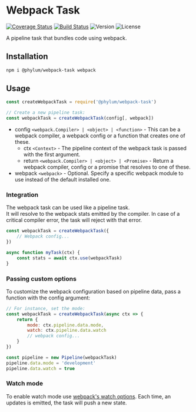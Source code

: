 # Webpack Task
[![Coverage Status](https://coveralls.io/repos/github/phylumjs/webpack-task/badge.svg?branch=master)](https://coveralls.io/github/phylumjs/webpack-task?branch=master)
[![Build Status](https://travis-ci.org/phylumjs/webpack-task.svg?branch=master)](https://travis-ci.org/phylumjs/webpack-task)
![Version](https://img.shields.io/npm/v/@phylum/webpack-task.svg)
![License](https://img.shields.io/npm/l/@phylum/webpack-task.svg)

A pipeline task that bundles code using webpack.

## Installation
```bash
npm i @phylum/webpack-task webpack
```

## Usage
```js
const createWebpackTask = require('@phylum/webpack-task')

// Create a new pipeline task:
const webpackTask = createWebpackTask(config[, webpack])
```
+ config `<webpack.Compiler> | <object> | <function>` - This can be a webpack compiler, a webpack config or a function that creates one of these.
	+ ctx `<Context>` - The pipeline context of the webpack task is passed with the first argument.
	+ return `<webpack.Compiler> | <object> | <Promise>` - Return a webpack compiler, config or a promise that resolves to one of these.
+ webpack `<webpack>` - Optional. Specify a specific webpack module to use instead of the default installed one.

### Integration
The webpack task can be used like a pipeline task.<br/>
It will resolve to the webpack stats emitted by the compiler. In case of a critical compiler error, the task will reject with that error.
```js
const webpackTask = createWebpackTask({
	// Webpack config...
})

async function myTask(ctx) {
	const stats = await ctx.use(webpackTask)
}
```

### Passing custom options
To customize the webpack configuration based on pipeline data, pass a function with the config argument:
```js
// For instance, set the mode:
const webpackTask = createWebpackTask(async ctx => {
	return {
		mode: ctx.pipeline.data.mode,
		watch: ctx.pipeline.data.watch
		// webpack config...
	}
})

const pipeline = new Pipeline(webpackTask)
pipeline.data.mode = 'development'
pipeline.data.watch = true
```

### Watch mode
To enable watch mode use [webpack's watch options](https://webpack.js.org/configuration/watch/). Each time, an updates is emitted, the task will push a new state.
